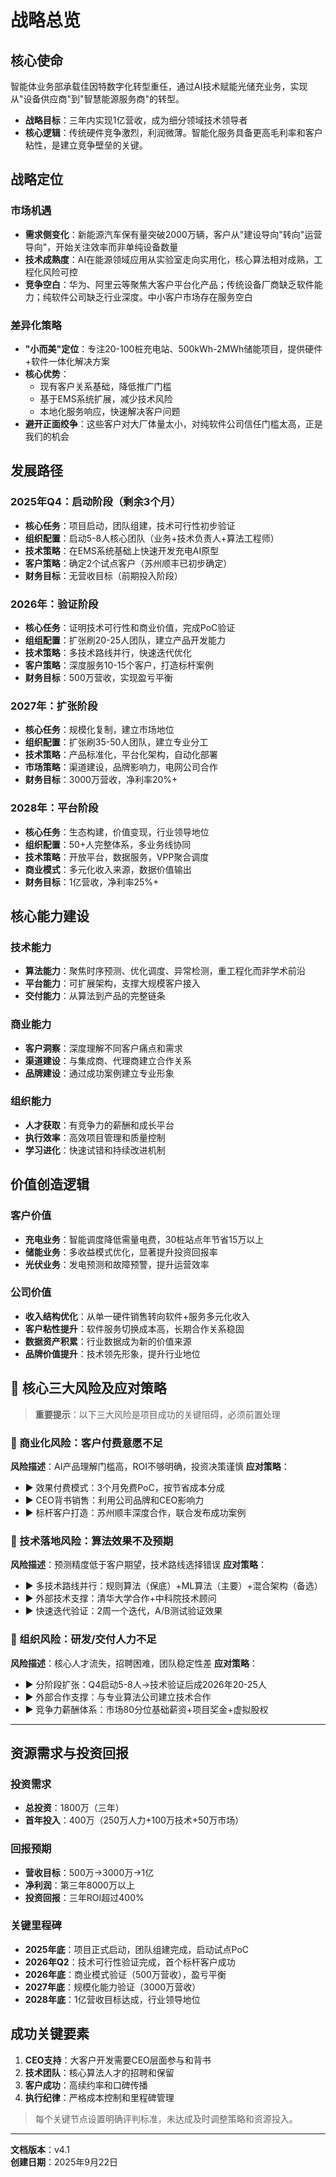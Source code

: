 # 战略总览

## 核心使命
智能体业务部承载佳因特数字化转型重任，通过AI技术赋能光储充业务，实现从"设备供应商"到"智慧能源服务商"的转型。

- **战略目标**：三年内实现1亿营收，成为细分领域技术领导者
- **核心逻辑**：传统硬件竞争激烈，利润微薄。智能化服务具备更高毛利率和客户粘性，是建立竞争壁垒的关键。

## 战略定位

### 市场机遇
- **需求侧变化**：新能源汽车保有量突破2000万辆，客户从"建设导向"转向"运营导向"，开始关注效率而非单纯设备数量
- **技术成熟度**：AI在能源领域应用从实验室走向实用化，核心算法相对成熟，工程化风险可控
- **竞争空白**：华为、阿里云等聚焦大客户平台化产品；传统设备厂商缺乏软件能力；纯软件公司缺乏行业深度。中小客户市场存在服务空白

### 差异化策略
- **"小而美"定位**：专注20-100桩充电站、500kWh-2MWh储能项目，提供硬件+软件一体化解决方案
- **核心优势**：
  - 现有客户关系基础，降低推广门槛
  - 基于EMS系统扩展，减少技术风险
  - 本地化服务响应，快速解决客户问题
- **避开正面绞争**：这些客户对大厂体量太小，对纯软件公司信任门槛太高，正是我们的机会

## 发展路径

### 2025年Q4：启动阶段（剩余3个月）
- **核心任务**：项目启动，团队组建，技术可行性初步验证
- **组织配置**：启动5-8人核心团队（业务+技术负责人+算法工程师）
- **技术策略**：在EMS系统基础上快速开发充电AI原型
- **客户策略**：确定2个试点客户（苏州顺丰已初步确定）
- **财务目标**：无营收目标（前期投入阶段）

### 2026年：验证阶段
- **核心任务**：证明技术可行性和商业价值，完成PoC验证
- **组组配置**：扩张刷20-25人团队，建立产品开发能力
- **技术策略**：多技术路线并行，快速迭代优化
- **客户策略**：深度服务10-15个客户，打造标杆案例
- **财务目标**：500万营收，实现盈亏平衡

### 2027年：扩张阶段
- **核心任务**：规模化复制，建立市场地位
- **组织配置**：扩张刷35-50人团队，建立专业分工
- **技术策略**：产品标准化，平台化架构，自动化部署
- **市场策略**：渠道建设，品牌影响力，电网公司合作
- **财务目标**：3000万营收，净利率20%+

### 2028年：平台阶段
- **核心任务**：生态构建，价值变现，行业领导地位
- **组织配置**：50+人完整体系，多业务线协同
- **技术策略**：开放平台，数据服务，VPP聚合调度
- **商业模式**：多元化收入来源，数据价值输出
- **财务目标**：1亿营收，净利率25%+

## 核心能力建设

### 技术能力
- **算法能力**：聚焦时序预测、优化调度、异常检测，重工程化而非学术前沿
- **平台能力**：可扩展架构，支撑大规模客户接入
- **交付能力**：从算法到产品的完整链条

### 商业能力
- **客户洞察**：深度理解不同客户痛点和需求
- **渠道建设**：与集成商、代理商建立合作关系
- **品牌建设**：通过成功案例建立专业形象

### 组织能力
- **人才获取**：有竞争力的薪酬和成长平台
- **执行效率**：高效项目管理和质量控制
- **学习进化**：快速试错和持续改进机制

## 价值创造逻辑

### 客户价值
- **充电业务**：智能调度降低需量电费，30桩站点年节省15万以上
- **储能业务**：多收益模式优化，显著提升投资回报率
- **光伏业务**：发电预测和故障预警，提升运营效率

### 公司价值
- **收入结构优化**：从单一硬件销售转向软件+服务多元化收入
- **客户粘性提升**：软件服务切换成本高，长期合作关系稳固
- **数据资产积累**：行业数据成为新的价值来源
- **品牌价值提升**：技术领先形象，提升行业地位

## 🚨 核心三大风险及应对策略

> **重要提示**：以下三大风险是项目成功的关键阻碍，必须前置处理

### 💼 商业化风险：客户付费意愿不足
**风险描述**：AI产品理解门槛高，ROI不够明确，投资决策谨慎
**应对策略**：
- ▶️ 效果付费模式：3个月免费PoC，按节省成本分成
- ▶️ CEO背书销售：利用公司品牌和CEO影响力
- ▶️ 标杆客户打造：苏州顺丰深度合作，联合发布成功案例

### 🔧 技术落地风险：算法效果不及预期
**风险描述**：预测精度低于客户期望，技术路线选择错误
**应对策略**：
- ▶️ 多技术路线并行：规则算法（保底）+ML算法（主要）+混合架构（备选）
- ▶️ 外部技术支撑：清华大学合作+中科院技术顾问
- ▶️ 快速迭代验证：2周一个迭代，A/B测试验证效果

### 👥 组织风险：研发/交付人力不足
**风险描述**：核心人才流失，招聘困难，团队稳定性差
**应对策略**：
- ▶️ 分阶段扩张：Q4启动5-8人→技术验证后成2026年20-25人
- ▶️ 外部合作支撑：与专业算法公司建立技术合作
- ▶️ 竞争力薪酬体系：市场80分位基础薪资+项目奖金+虚拟股权

---

## 资源需求与投资回报

### 投资需求
- **总投资**：1800万（三年）
- **首年投入**：400万（250万人力+100万技术+50万市场）

### 回报预期
- **营收目标**：500万→3000万→1亿
- **净利润**：第三年8000万以上
- **投资回报**：三年ROI超过400%

### 关键里程碑
- **2025年底**：项目正式启动，团队组建完成，启动试点PoC
- **2026年Q2**：技术可行性验证完成，首个标杆客户成功
- **2026年底**：商业模式验证（500万营收），盈亏平衡
- **2027年底**：规模化能力验证（3000万营收）
- **2028年底**：1亿营收目标达成，行业领导地位

## 成功关键要素

1. **CEO支持**：大客户开发需要CEO层面参与和背书
2. **技术团队**：核心算法人才的招聘和保留
3. **客户成功**：高续约率和口碑传播
4. **执行纪律**：严格成本控制和里程碑管理

> 每个关键节点设置明确评判标准，未达成及时调整策略和资源投入。

---

**文档版本**：v4.1  
**创建日期**：2025年9月22日

